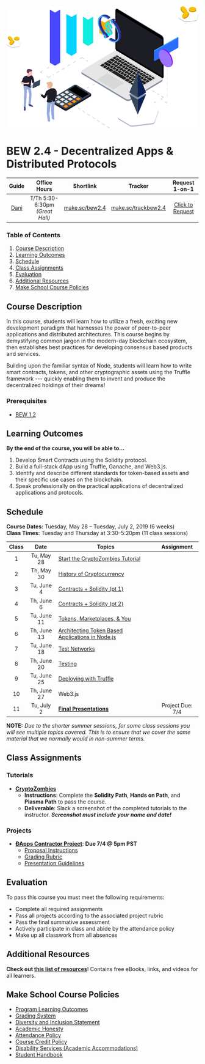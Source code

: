 <p align="center">
   <img src="trading.png" height="320" alt="BEW 2.4 @ Make School">
</p>

# BEW 2.4 - Decentralized Apps & Distributed Protocols

| Guide  |          Office Hours           |    Shortlink     |        Tracker        |   Request 1-on-1   |
| :----: | :-----------------------------: | :--------------: | :-------------------: | :----------------: |
| [Dani] | T/Th 5:30-6:30pm *(Great Hall)* | [make.sc/bew2.4] | [make.sc/trackbew2.4] | [Click to Request] |

[Dani]: https://github.com/droxey
[make.sc/bew2.4]: https://make.sc/bew2.4
[make.sc/trackbew2.4]: https://make.sc/trackbew2.4
[Click to Request]: https://make.sc/meetwithdani

### Table of Contents

1. [Course Description](#Course-Description)
2. [Learning Outcomes](#Learning-Outcomes)
3. [Schedule](#Schedule)
4. [Class Assignments](#Class-Assignments)
5. [Evaluation](#Evaluation)
6. [Additional Resources](#Additional-Resources)
7. [Make School Course Policies](#Make-School-Course-Policies)

## Course Description

In this course, students will learn how to utilize a fresh, exciting new development paradigm that harnesses the power of peer-to-peer applications and distributed architectures. This course begins by demystifying common jargon in the modern-day blockchain ecosystem, then establishes best practices for developing consensus based products and services.

Building upon the familiar syntax of Node, students will learn how to write smart contracts, tokens, and other cryptographic assets using the Truffle framework --- quickly enabling them to invent and produce the decentralized holdings of their dreams!

### Prerequisites

- [BEW 1.2](https://make.sc/bew1.2)

## Learning Outcomes

**By the end of the course, you will be able to...**

1. Develop Smart Contracts using the Solidity protocol.
1. Build a full-stack dApp using Truffle, Ganache, and Web3.js.
1. Identify and describe different standards for token-based assets and their specific use cases on the blockchain.
1. Speak professionally on the practical applications of decentralized applications and protocols.

## Schedule

**Course Dates:** Tuesday, May 28 – Tuesday, July 2, 2019 (6 weeks)<br>
**Class Times:** Tuesday and Thursday at 3:30–5:20pm (11 class sessions)

| Class |    Date     | Topics                                             |    Assignment    |
| :---: | :---------: | -------------------------------------------------- | :--------------: |
|   1   | Tu, May 28  | [Start the CryptoZombies Tutorial]                 |                  |
|   2   | Th, May 30  | [History of Cryptocurrency]                        |                  |
|   3   | Tu, June 4  | [Contracts + Solidity (pt 1)]                      |                  |
|   4   | Th, June 6  | [Contracts + Solidity (pt 2)]                      |                  |
|   5   | Tu, June 11 | [Tokens, Marketplaces, & You]                      |                  |
|   6   | Th, June 13 | [Architecting Token Based Applications in Node.js] |                  |
|   7   | Tu, June 18 | [Test Networks]                                    |                  |
|   8   | Th, June 20 | [Testing]                                          |                  |
|   9   | Tu, June 25 | [Deploying with Truffle]                             |                  |
|  10   | Th, June 27 | Web3.js                                            |                  |
|  11   | Tu, July 2  | **[Final Presentations]**                          | Project Due: 7/4 |

**NOTE:** *Due to the shorter summer sessions, for some class sessions you will see multiple topics covered. This is to ensure that we cover the same material that we normally would in non-summer terms.*

[Start the CryptoZombies Tutorial]: https://cryptozombies.io
[History of Cryptocurrency]: Lessons/Lesson2.md
[Contracts + Solidity (pt 1)]: Lessons/Lesson3.md
[Contracts + Solidity (pt 2)]: Lessons/Lesson4.md
[Tokens, Marketplaces, & You]: Lessons/Lesson5.md
[Architecting Token Based Applications in Node.js]: Lessons/Lesson6.md
[Test Networks]: Lessons/Lesson7.md
[Testing]: Lessons/Lesson8.md
[Deploying with Truffle]: Lessons/Lesson9.md
[Lesson 10]: Lessons/Lesson10.md
[Lesson 11]: Lessons/Lesson11.md
[Lesson 12]: Lessons/Lesson12.md
[Lesson 13]: Lessons/Lesson13.md
[Final Presentations]: Project/presentations.md

## Class Assignments

### Tutorials

- **[CryptoZombies](https://cryptozombies.io)**
    - **Instructions**: Complete the **Solidity Path**, **Hands on Path**, and **Plasma Path** to pass the course.
    - **Deliverable**: Slack a screenshot of the completed tutorials to the instructor. _**Screenshot must include your name and date!**_

### Projects

- **[ÐApps Contractor Project](Project/requirements.md)**: **Due 7/4 @ 5pm PST**
    - [Proposal Instructions](Project/proposal.md)
    - [Grading Rubric](Project/rubric.md)
    - [Presentation Guidelines](Project/presentation.md)

## Evaluation

To pass this course you must meet the following requirements:

- Complete all required assignments
- Pass all projects according to the associated project rubric
- Pass the final summative assessment
- Actively participate in class and abide by the attendance policy
- Make up all classwork from all absences

## Additional Resources

**Check out [this list of resources](Resources/AdditionalResources.md)**! Contains free eBooks, links, and videos for all learners.

## Make School Course Policies

- [Program Learning Outcomes](https://make.sc/program-learning-outcomes)
- [Grading System](https://make.sc/grading-system)
- [Diversity and Inclusion Statement](https://make.sc/diversity-and-inclusion-statement)
- [Academic Honesty](https://make.sc/academic-honesty-policy)
- [Attendance Policy](https://make.sc/attendance-policy)
- [Course Credit Policy](https://make.sc/course-credit-policy)
- [Disability Services (Academic Accommodations)](https://make.sc/disability-services)
- [Student Handbook](https://make.sc/student-handbook)
